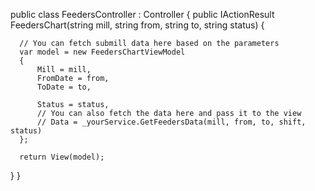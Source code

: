 public class FeedersController : Controller
{
      public IActionResult FeedersChart(string mill, string from, string to,  string status)
  {

      // You can fetch submill data here based on the parameters
      var model = new FeedersChartViewModel
      {
          Mill = mill,
          FromDate = from,
          ToDate = to,
         
          Status = status,
          // You can also fetch the data here and pass it to the view
          // Data = _yourService.GetFeedersData(mill, from, to, shift, status)
      };

      return View(model);
  }
}

